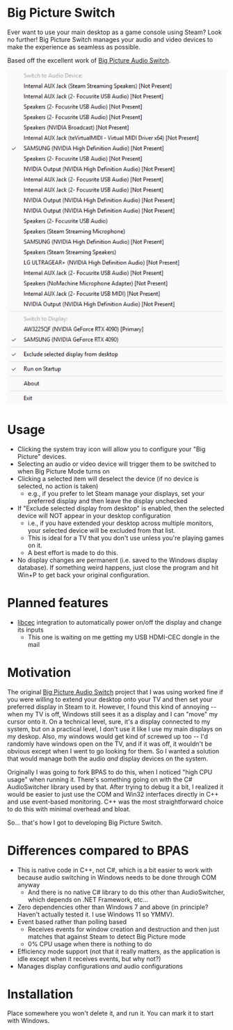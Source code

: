 # Big Picture Switch

Ever want to use your main desktop as a game console using Steam?  Look no further!
Big Picture Switch manages your audio and video devices to make the experience as seamless as possible.

Based off the excellent work of [Big Picture Audio Switch](https://github.com/cinterre/BigPictureAudioSwitch/).

![A screenshot of Big Picture Switch](screenshot.png)

# Usage

-   Clicking the system tray icon will allow you to configure your "Big Picture" devices.
-   Selecting an audio or video device will trigger them to be switched to when Big Picture Mode turns on
-   Clicking a selected item will deselect the device (if no device is selected, no action is taken)
    -   e.g., if you prefer to let Steam manage your displays, set your preferred display and then leave the display unchecked
-   If "Exclude selected display from desktop" is enabled, then the selected device will NOT appear in your desktop configuration
    -   i.e., if you have extended your desktop across multiple monitors, your selected device will be excluded from that list.
    -   This is ideal for a TV that you don't use unless you're playing games on it.
    -   A best effort is made to do this.
-   No display changes are permanent (i.e. saved to the Windows display database).
    If something weird happens, just close the program and hit Win+P to get back your original configuration.

# Planned features

-   [libcec](https://github.com/Pulse-Eight/libcec) integration to automatically power on/off the display and change its inputs
    -   This one is waiting on me getting my USB HDMI-CEC dongle in the mail

# Motivation

The original [Big Picture Audio Switch](https://github.com/cinterre/BigPictureAudioSwitch/) project that I was using worked
fine if you were willing to extend your desktop onto your TV and then set your preferred display in Steam to it.
However, I found this kind of annoying -- when my TV is off, Windows still sees it as a display and I can "move" my cursor
onto it.  On a technical level, sure, it's a display connected to my system, but on a practical level, I don't use it like
I use my main displays on my deskop.  Also, my windows would get kind of screwed up too -- I'd randomly have windows
open on the TV, and if it was off, it wouldn't be obvious except when I went to go looking for them.  So I wanted a solution
that would manage both the audio _and_ display devices on the system.

Originally I was going to fork BPAS to do this, when I noticed "high CPU usage" when running it.  There's something going on with the C# AudioSwitcher library used by that.
After trying to debug it a bit, I realized it would be easier to just use the COM and Win32 interfaces directly in C++ and use event-based monitoring.
C++ was the most straightforward choice to do this with minimal overhead and bloat.

So... that's how I got to developing Big Picture Switch.

# Differences compared to BPAS

-   This is native code in C++, not C#, which is a bit easier to work with because audio switching in Windows needs to be done through COM anyway
    -   And there is no native C# library to do this other than AudioSwitcher, which depends on .NET Framework, etc...
-   Zero dependencies other than Windows 7 and above (in principle?  Haven't actually tested it.  I use Windows 11 so YMMV).
-   Event based rather than polling based
    -   Receives events for window creation and destruction and then just matches that against Steam to detect Big Picture mode
    -   0% CPU usage when there is nothing to do
-   Efficiency mode support (not that it really matters, as the application is idle except when it receives events, but why not?)
-   Manages display configurations _and_ audio configurations

# Installation

Place somewhere you won't delete it, and run it.  You can mark it to start with Windows.
